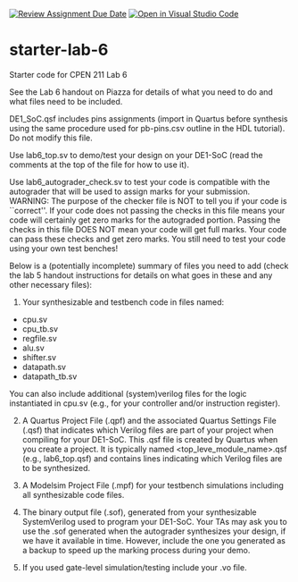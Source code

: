 [![Review Assignment Due Date](https://classroom.github.com/assets/deadline-readme-button-24ddc0f5d75046c5622901739e7c5dd533143b0c8e959d652212380cedb1ea36.svg)](https://classroom.github.com/a/EvGQV7mM)
[![Open in Visual Studio Code](https://classroom.github.com/assets/open-in-vscode-718a45dd9cf7e7f842a935f5ebbe5719a5e09af4491e668f4dbf3b35d5cca122.svg)](https://classroom.github.com/online_ide?assignment_repo_id=12859864&assignment_repo_type=AssignmentRepo)
# starter-lab-6

Starter code for CPEN 211 Lab 6

See the Lab 6 handout on Piazza for details of what you need to do and what files
need to be included.  

DE1_SoC.qsf includes pins assignments (import in Quartus before synthesis using the 
same procedure used for pb-pins.csv outline in the HDL tutorial). Do not modify this
file.

Use lab6_top.sv to demo/test your design on your DE1-SoC (read the comments at the
top of the file for how to use it).  

Use lab6_autograder_check.sv to test your code is compatible with the autograder
that will be used to assign marks for your submission.  
WARNING: The purpose of the checker file is NOT to tell you if your code is ``correct''.
If your code does not passing the checks in this file means your code
will certainly get zero marks for the autograded portion.
Passing the checks in 
this file DOES NOT mean your code will get full marks.  Your code can pass these
checks and get zero marks.  You still need to test your code using your own
test benches!

Below is a (potentially incomplete) summary of files you need to add (check the 
lab 5 handout instructions for details on what goes in these and any other
necessary files):

1. Your synthesizable and testbench code in files named:
- cpu.sv
- cpu_tb.sv
- regfile.sv
- alu.sv
- shifter.sv
- datapath.sv
- datapath_tb.sv

You can also include additional (system)verilog files for the logic instantiated in cpu.sv
(e.g., for your controller and/or instruction register).

2. A Quartus Project File (.qpf) and the associated
Quartus Settings File (.qsf) that indicates which Verilog files are part of
your project when compiling for your DE1-SoC. This .qsf file is created by Quartus when you create a project.
It is typically named <top_leve_module_name>.qsf (e.g., lab6_top.qsf) and 
contains lines indicating which Verilog files are to be synthesized.

2. A Modelsim Project File (.mpf) for your testbench simulations including
all synthesizable code files.

3. The binary output file (.sof), generated from your synthesizable SystemVerilog
 used to program your DE1-SoC.  Your TAs may ask you to use the .sof generated when the 
autograder synthesizes your design, if we have it available in time. However, include
the one you generated as a backup to speed up the marking process during your demo.  

4. If you used gate-level simulation/testing include your .vo file.
